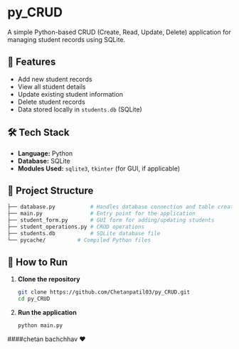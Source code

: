# py_CRUD

A simple Python-based CRUD (Create, Read, Update, Delete) application for managing student records using SQLite.

## 📌 Features
- Add new student records
- View all student details
- Update existing student information
- Delete student records
- Data stored locally in `students.db` (SQLite)

## 🛠️ Tech Stack
- **Language:** Python
- **Database:** SQLite
- **Modules Used:** `sqlite3`, `tkinter` (for GUI, if applicable)

## 📂 Project Structure
```bash
├── database.py           # Handles database connection and table creation
├── main.py               # Entry point for the application 
├── student_form.py       # GUI form for adding/updating students 
├── student_operations.py # CRUD operations 
├── students.db           # SQLite database file 
└── pycache/          # Compiled Python files
```
## 🚀 How to Run
1. **Clone the repository**
   ```bash
   git clone https://github.com/Chetanpatil03/py_CRUD.git
   cd py_CRUD

2. **Run the application**
   ```bash
   python main.py

####chetan bachchhav ❤️

